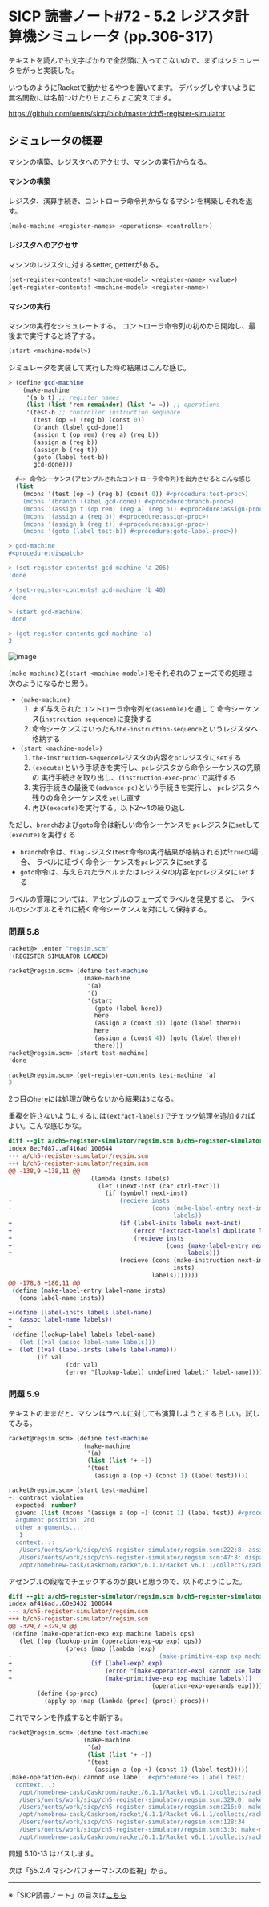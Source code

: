 SICP 読書ノート#72 - 5.2 レジスタ計算機シミュレータ (pp.306-317)
======================================
テキストを読んでも文字ばかりで全然頭に入ってこないので、まずはシミュレータをがっと実装した。

いつものようにRacketで動かせるやつを置いてます。
デバッグしやすいように無名関数には名前つけたりちょこちょこ変えてます。

https://github.com/uents/sicp/blob/master/ch5-register-simulator


シミュレータの概要
--------------------------------------
マシンの構築、レジスタへのアクセサ、マシンの実行からなる。

#### マシンの構築
レジスタ、演算手続き、コントローラ命令列からなるマシンを構築しそれを返す。

```scheme
(make-machine <register-names> <operations> <controller>)
```

#### レジスタへのアクセサ
マシンのレジスタに対するsetter, getterがある。

```scheme
(set-register-contents! <machine-model> <register-name> <value>)
(get-register-contents! <machine-model> <register-name>)
```

#### マシンの実行
マシンの実行をシミュレートする。
コントローラ命令列の初めから開始し、最後まで実行すると終了する。

```scheme
(start <machine-model>)
```

シミュレータを実装して実行した時の結果はこんな感じ。

```scheme
> (define gcd-machine
	(make-machine
	 '(a b t) ;; register names
	 (list (list 'rem remainder) (list '= =)) ;; operations
	 '(test-b ;; controller instruction sequence
	   (test (op =) (reg b) (const 0))
	   (branch (label gcd-done))
	   (assign t (op rem) (reg a) (reg b))
	   (assign a (reg b))
	   (assign b (reg t))
	   (goto (label test-b))
	   gcd-done)))

  #=> 命令シーケンス(アセンブルされたコントローラ命令列)を出力させるとこんな感じ
  (list
    (mcons '(test (op =) (reg b) (const 0)) #<procedure:test-proc>)
	(mcons '(branch (label gcd-done)) #<procedure:branch-proc>)
	(mcons '(assign t (op rem) (reg a) (reg b)) #<procedure:assign-proc>)
	(mcons '(assign a (reg b)) #<procedure:assign-proc>)
	(mcons '(assign b (reg t)) #<procedure:assign-proc>)
	(mcons '(goto (label test-b)) #<procedure:goto-label-proc>))

> gcd-machine
#<procedure:dispatch>

> (set-register-contents! gcd-machine 'a 206)
'done

> (set-register-contents! gcd-machine 'b 40)
'done

> (start gcd-machine)
'done

> (get-register-contents gcd-machine 'a)
2
```

![image](https://farm2.staticflickr.com/1610/25616966432_bf0eb0c910_o_d.png)

`(make-machine)`と`(start <machine-model>)`をそれぞれのフェーズでの処理は
次のようになるかと思う。

- `(make-machine)`
    1. まず与えられたコントローラ命令列を`(assemble)`を通して
       命令シーケンス(`instrcution sequence)`に変換する
    2. 命令シーケンスはいったん`the-instruction-sequence`というレジスタへ格納する
- `(start <machine-model>)`
    1. `the-instruction-sequence`レジスタの内容を`pc`レジスタに`set`する
    2. `(execute)`という手続きを実行し、`pc`レジスタから命令シーケンスの先頭の
       実行手続きを取り出し、`(instruction-exec-proc)`で実行する
    3. 実行手続きの最後で`(advance-pc)`という手続きを実行し、
       `pc`レジスタへ残りの命令シーケンスを`set`し直す
    4. 再び`(execute)`を実行する。以下2〜4の繰り返し

ただし、`branch`および`goto`命令は新しい命令シーケンスを
`pc`レジスタに`set`して`(execute)`を実行する

- `branch`命令は、`flag`レジスタ(`test`命令の実行結果が格納される)が`true`の場合、
  ラベルに紐づく命令シーケンスを`pc`レジスタに`set`する
- `goto`命令は、与えられたラベルまたはレジスタの内容を`pc`レジスタに`set`する

ラベルの管理については、アセンブルのフェーズでラベルを発見すると、
ラベルのシンボルとそれに続く命令シーケンスを対にして保持する。

### 問題 5.8

```scheme
racket@> ,enter "regsim.scm"
'(REGISTER SIMULATOR LOADED)

racket@regsim.scm> (define test-machine
					 (make-machine
					  '(a)
					  '()
					  '(start
						(goto (label here))
						here
						(assign a (const 3)) (goto (label there))
						here
						(assign a (const 4)) (goto (label there))
						there)))
racket@regsim.scm> (start test-machine)
'done

racket@regsim.scm> (get-register-contents test-machine 'a)
3
```

2つ目の`here`には処理が映らないから結果は`3`になる。

重複を許さないようにするには`(extract-labels)`でチェック処理を追加すればよい。こんな感じかな。

```diff
diff --git a/ch5-register-simulator/regsim.scm b/ch5-register-simulator/regsim.scm
index 8ec7d87..af416ad 100644
--- a/ch5-register-simulator/regsim.scm
+++ b/ch5-register-simulator/regsim.scm
@@ -138,9 +138,11 @@
                       (lambda (insts labels)
                         (let ((next-inst (car ctrl-text)))
                           (if (symbol? next-inst)
-                              (recieve insts
-                                       (cons (make-label-entry next-inst insts)
-                                             labels))
+                              (if (label-insts labels next-inst)
+                                  (error "[extract-labels] duplicate label:" next-inst)
+                                  (recieve insts
+                                           (cons (make-label-entry next-inst insts)
+                                                 labels)))
                               (recieve (cons (make-instruction next-inst)
                                              insts)
                                        labels)))))))
@@ -178,8 +180,11 @@
 (define (make-label-entry label-name insts)
   (cons label-name insts))

+(define (label-insts labels label-name)
+  (assoc label-name labels))
+
 (define (lookup-label labels label-name)
-  (let ((val (assoc label-name labels)))
+  (let ((val (label-insts labels label-name)))
        (if val
                (cdr val)
                (error "[lookup-label] undefined label:" label-name))))
```

### 問題 5.9
テキストのままだと、マシンはラベルに対しても演算しようとするらしい。試してみる。

```scheme
racket@regsim.scm> (define test-machine
					 (make-machine
					  '(a)
					  (list (list '+ +))
					  '(test
						(assign a (op +) (const 1) (label test)))))

racket@regsim.scm> (start test-machine)
+: contract violation
  expected: number?
  given: (list (mcons '(assign a (op +) (const 1) (label test)) #<procedure:assign-proc>))
  argument position: 2nd
  other arguments...:
   1
  context...:
   /Users/uents/work/sicp/ch5-register-simulator/regsim.scm:222:8: assign-proc
   /Users/uents/work/sicp/ch5-register-simulator/regsim.scm:47:8: dispatch
   /opt/homebrew-cask/Caskroom/racket/6.1.1/Racket v6.1.1/collects/racket/private/misc.rkt:87:7
```

アセンブルの段階でチェックするのが良いと思うので、以下のようにした。

```diff
diff --git a/ch5-register-simulator/regsim.scm b/ch5-register-simulator/regsim.scm
index af416ad..60e3432 100644
--- a/ch5-register-simulator/regsim.scm
+++ b/ch5-register-simulator/regsim.scm
@@ -329,7 +329,9 @@
 (define (make-operation-exp exp machine labels ops)
   (let ((op (lookup-prim (operation-exp-op exp) ops))
                (procs (map (lambda (exp)
-                                         (make-primitive-exp exp machine labels))
+                      (if (label-exp? exp)
+                          (error "[make-operation-exp] cannot use label:" + exp)
+                          (make-primitive-exp exp machine labels)))
                                        (operation-exp-operands exp))))
        (define (op-proc)
          (apply op (map (lambda (proc) (proc)) procs)))
```

これでマシンを作成すると中断する。

```scheme
racket@regsim.scm> (define test-machine
					 (make-machine
					  '(a)
					  (list (list '+ +))
					  '(test
						(assign a (op +) (const 1) (label test)))))
[make-operation-exp] cannot use label: #<procedure:+> (label test)
  context...:
   /opt/homebrew-cask/Caskroom/racket/6.1.1/Racket v6.1.1/collects/racket/private/map.rkt:26:19: loop
   /Users/uents/work/sicp/ch5-register-simulator/regsim.scm:329:0: make-operation-exp
   /Users/uents/work/sicp/ch5-register-simulator/regsim.scm:216:0: make-assign
   /opt/homebrew-cask/Caskroom/racket/6.1.1/Racket v6.1.1/collects/racket/private/map.rkt:53:19: loop
   /Users/uents/work/sicp/ch5-register-simulator/regsim.scm:128:34
   /Users/uents/work/sicp/ch5-register-simulator/regsim.scm:3:0: make-machine
   /opt/homebrew-cask/Caskroom/racket/6.1.1/Racket v6.1.1/collects/racket/private/misc.rkt:87:7
```

問題 5.10-13 はパスします。

次は「§5.2.4 マシンパフォーマンスの監視」から。

--------------------------------

※「SICP読書ノート」の目次は[こちら](/entry/sicp/index)


<script type="text/x-mathjax-config">
  MathJax.Hub.Config({ tex2jax: { inlineMath: [['$','$'], ["\\(","\\)"]] } });
</script>
<script type="text/javascript"
  src="http://cdn.mathjax.org/mathjax/latest/MathJax.js?config=TeX-AMS_HTML">
</script>
<meta http-equiv="X-UA-Compatible" CONTENT="IE=EmulateIE7" />
